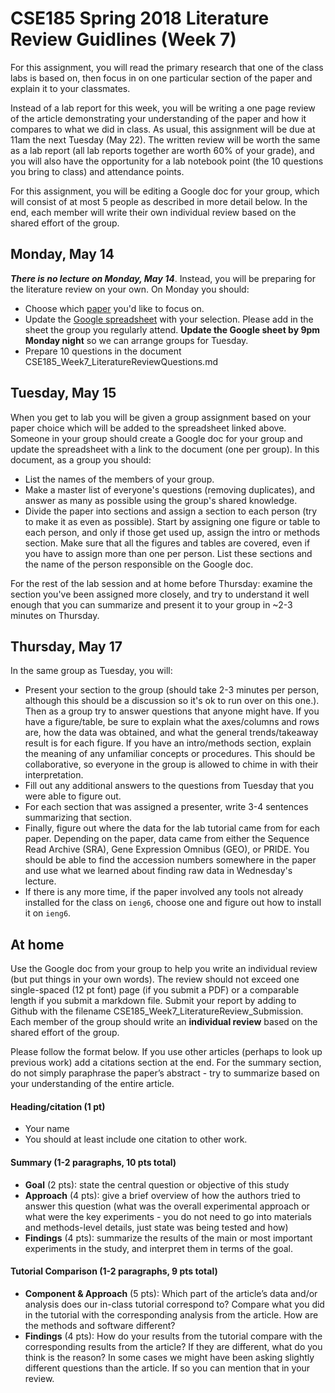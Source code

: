 # CSE185 Spring 2018 Literature Review Guidlines (Week 7)

For this assignment, you will read the primary research that one of the class labs is based on, then focus in on one particular section of the paper and explain it to your classmates.

Instead of a lab report for this week, you will be writing a one page review of the article demonstrating your understanding of the paper and how it compares to what we did in class. As usual, this assignment will be due at 11am the next Tuesday (May 22). The written review will be worth the same as a lab report (all lab reports together are worth 60% of your grade), and you will also have the opportunity for a lab notebook point (the 10 questions you bring to class) and attendance points.

For this assignment, you will be editing a Google doc for your group, which will consist of at most 5 people as described in more detail below. In the end, each member will write their own individual review based on the shared effort of the group.

## Monday, May 14

***There is no lecture on Monday, May 14***. Instead, you will be preparing for the literature review on your own. On Monday you should:

* Choose which [paper](https://github.com/gymreklab/cse185-spring18-week7/tree/master/papers) you'd like to focus on.
* Update the [Google spreadsheet](https://docs.google.com/spreadsheets/d/1ybWJhlJugX1Vbn0TJyrk_OOurCU3b5jKqDAdgWsdEMA/edit?usp=sharing) with your selection. Please add in the sheet the group you regularly attend. **Update the Google sheet by 9pm Monday night** so we can arrange groups for Tuesday.
* Prepare 10 questions in the document CSE185_Week7_LiteratureReviewQuestions.md

## Tuesday, May 15

When you get to lab you will be given a group assignment based on your paper choice which will be added to the spreadsheet linked above. Someone in your group should create a Google doc for your group and update the spreadsheet with a link to the document (one per group). In this document, as a group you should:

* List the names of the members of your group.
* Make a master list of everyone's questions (removing duplicates), and answer as many as possible using the group's shared knowledge.
* Divide the paper into sections and assign a section to each person (try to make it as even as possible). Start by assigning one figure or table to each person, and only if those get used up, assign
the intro or methods section. Make sure that all the figures and tables are covered, even if you have to assign more than one per person. List these sections and the name of the person responsible on the Google doc.

For the rest of the lab session and at home before Thursday: examine the section you've been assigned more closely, and try to understand it well enough that you can summarize and present it to your group in ~2-3 minutes on Thursday.

## Thursday, May 17

In the same group as Tuesday, you will:

* Present your section to the group (should take 2-3 minutes per person, although this should be a discussion so it's ok to run over on this one.). Then as a group try to answer questions that anyone might have. If you have a figure/table, be sure to explain what the axes/columns and rows are, how the data was obtained, and what the general trends/takeaway result is for each figure. If you have an intro/methods section, explain the meaning of any unfamiliar concepts or procedures. This should be collaborative, so everyone in the group is allowed to chime in with their interpretation. 
* Fill out any additional answers to the questions from Tuesday that you were able to figure out.
* For each section that was assigned a presenter, write 3-4 sentences summarizing that section.
* Finally, figure out where the data for the lab tutorial came from for each paper. Depending on the paper, data came from either the Sequence Read Archive (SRA), Gene Expression Omnibus (GEO), or PRIDE. You should be able to find the accession numbers somewhere in the paper and use what we learned about finding raw data in Wednesday's lecture.
* If there is any more time, if the paper involved any tools not already installed for the class on `ieng6`, choose one and figure out how to install it on `ieng6`.

## At home
Use the Google doc from your group to help you write an individual review (but put things in your own words). The review should not exceed one single-spaced (12 pt font) page (if you submit a PDF) or a comparable length if you submit a markdown file. Submit your report by adding to Github with the filename CSE185_Week7_LiteratureReview_Submission. Each member of the group should write an **individual review** based on the shared effort of the group.

Please follow the format below. If you use other articles (perhaps to look up previous work) add a citations section at the end. For the summary section, do not simply paraphrase the paper’s abstract - try to summarize based on your understanding of the entire article.


#### Heading/citation (1 pt)

* Your name
* You should at least include one citation to other work.

#### Summary (1-2 paragraphs, 10 pts total)

* **Goal** (2 pts): state the central question or objective of this study
* **Approach** (4 pts): give a brief overview of how the authors tried to answer this question (what was the overall experimental approach or what were the key experiments - you do not need to go into materials and methods-level details, just state was being tested and how)
* **Findings** (4 pts): summarize the results of the main or most important experiments in the study, and interpret them in terms of the goal.

#### Tutorial Comparison (1-2 paragraphs, 9 pts total)

* **Component & Approach** (5 pts): Which part of the article’s data and/or analysis does our in-class tutorial correspond to? Compare what you did in the tutorial with the corresponding analysis from the article. How are the methods and software different?
* **Findings** (4 pts): How do your results from the tutorial compare with the corresponding results from the article? If they are different, what do you think is the reason? In some cases we might have been asking slightly different questions than the article. If so you can mention that in your review.
